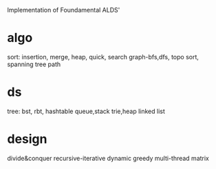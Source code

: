 Implementation of Foundamental ALDS'

# algo
sort: insertion, merge, heap, quick, 
search
graph-bfs,dfs, topo sort, 
spanning tree
path

# ds
tree: bst, rbt, 
hashtable
queue,stack
trie,heap
linked list

# design
divide&conquer
recursive-iterative
dynamic
greedy
multi-thread
matrix